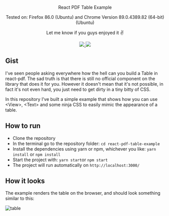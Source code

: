 <p align="center">
  <p align="center">React PDF Table Example</p>
  <p align="center">Tested on: Firefox 86.0 (Ubuntu) and Chrome Version 89.0.4389.82 (64-bit) (Ubuntu) <p/>
  <p align="center">Let me know if you guys enjoyed it ✌️ </p>
  <p align="center">
    <a href="https://github.com/diegomura/react-pdf/blob/master/LICENSE">
      <img src="https://img.shields.io/github/license/diegomura/react-pdf.svg" />
    </a>
    <a href="https://github.com/prettier/prettier">
      <img src="https://img.shields.io/badge/styled_with-prettier-ff69b4.svg" />
    </a>    
  </p>
</p>

## Gist

I've seen people asking everywhere how the hell can you build a Table in react-pdf. The sad truth is that there is still no official component on the library that does it for you. However it doesn't mean that it's not possible, in fact it's not even hard, you just need to get dirty in a tiny bitty of CSS.

In this repository I've built a simple example that shows how you can use \<View\>, \<Text\> and some ninja CSS to easily mimic the appearance of a table.

## How to run

- Clone the repository
- In the terminal go to the repository folder: `cd react-pdf-table-example`
- Install the dependencies using yarn or npm, whichever you like: `yarn install` or `npm install`
- Start the project with: `yarn start`or `npm start`
- The project will run automatically on `http://localhost:3000/`

## How it looks
<p>The example renders the table on the browser, and should look something similar to this:</p>

![table](https://i.imgur.com/Uy9sQYl.png, "Table Example")

